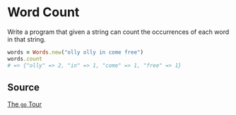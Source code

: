# Word Count

Write a program that given a string can count the occurrences of each word in
that string.

```ruby
words = Words.new("olly olly in come free")
words.count
# => {"olly" => 2, "in" => 1, "come" => 1, "free" => 1}
```

## Source
[The `go` Tour](http://tour.golang.org)

